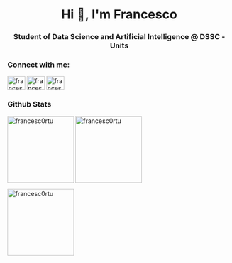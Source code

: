<h1 align="center">Hi 👋, I'm Francesco</h1>
<h3 align="center">Student of Data Science and Artificial Intelligence @ DSSC - Units</h3>

<h3 align="left">Connect with me:</h3>
<p align="left">
<a href="https://linkedin.com/in/francesco-ortu-a37038202" target="blank"><img align="center" src="https://raw.githubusercontent.com/rahuldkjain/github-profile-readme-generator/master/src/images/icons/Social/linked-in-alt.svg" alt="francescortu" height="30" width="40" /></a>
<a href="https://twitter.com/francescortu" target="blank"><img align="center" src="https://raw.githubusercontent.com/rahuldkjain/github-profile-readme-generator/master/src/images/icons/Social/twitter.svg" alt="francescortu" height="30" width="40" /></a>
<a href="https://instagram.com/francescortu" target="blank"><img align="center" src="https://raw.githubusercontent.com/rahuldkjain/github-profile-readme-generator/master/src/images/icons/Social/instagram.svg" alt="francescortu" height="30" width="40" /></a>
</p>

### Github Stats

<p><img align="left" src="https://github-readme-stats.vercel.app/api/top-langs?username=francesc0rtu&show_icons=true&locale=en&layout=compact&theme=cobalt" alt="francesc0rtu"  height="150" />

<img align="center" src="https://github-readme-stats.vercel.app/api?username=francesc0rtu&show_icons=true&locale=en&theme=cobalt" alt="francesc0rtu" height="150" /></p>

<p><img align="left" src="http://github-readme-streak-stats.herokuapp.com?user=Francesc0rtu&theme=cobalt" alt="francesc0rtu" height="150" /></p>

